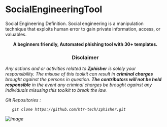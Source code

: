 # SocialEngineeringTool
Social Engineering Definition. Social engineering is a manipulation technique that exploits human error to gain private information, access, or valuables.



<p align="center"><b>A beginners friendly, Automated phishing tool with 30+ templates.</b></p>



<h3><p align="center">Disclaimer</p></h3>

<i>Any actions and or activities related to <b>Zphisher</b> is solely your responsibility. The misuse of this toolkit can result in <b>criminal charges</b> brought against the persons in question. <b>The contributors will not be held responsible</b> in the event any criminal charges be brought against any individuals misusing this toolkit to break the law.
  

Git Repositories :
  
       git clone https://github.com/htr-tech/zphisher.git

  
![image](https://github.com/HackWithSumit/SocialEngineeringTool-Zphisher/assets/120317751/642211d3-9f60-47af-b2da-31cc56f9d29c)


